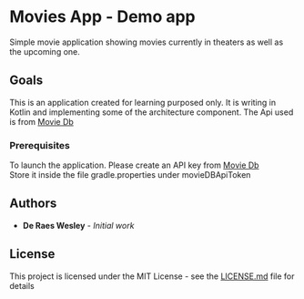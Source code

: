 # Movies App - Demo app

Simple movie application showing movies currently in theaters as well as the upcoming one.

## Goals

This is an application created for learning purposed only.
It is writing in Kotlin and implementing some of the architecture component.
The Api used is from [Movie Db](https://www.themoviedb.org/documentation/api)  

### Prerequisites

To launch the application. Please create an API key from [Movie Db](https://www.themoviedb.org/documentation/api)  
Store it inside the file gradle.properties under movieDBApiToken


## Authors

* **De Raes Wesley** - *Initial work*

## License

This project is licensed under the MIT License - see the [LICENSE.md](LICENSE.md) file for details